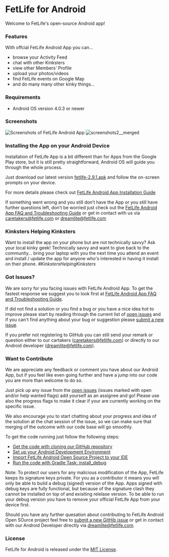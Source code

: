 # FetLife for Android

Welcome to FetLife's open-source Android app!

### Features

With offcial FetLife Android App you can...

- browse your Activity Feed
- chat with other Kinksters
- view other Members' Profile
- upload your photos/videos
- find FetLife events on Google Map
- and do many many other kinky things...

### Requirements

- Android OS version 4.0.3 or newer

### Screenshots

![Screenshots of FetLife Android App](https://cloud.githubusercontent.com/assets/4168967/21648277/c3a33cfe-d29d-11e6-8fd6-f95bd47c757f.jpg)
![screenshots2__merged](https://user-images.githubusercontent.com/4168967/27913982-0f1cb026-6262-11e7-9e9f-82bab010f165.png)

### Installing the App on your Android Device

Installation of FetLife App is a bit different than for Apps from the Google Play store, but it is still pretty straightforward, Android OS will guide you through the whole process. 

Just download our latest version [fetlife-2.9.1.apk](https://github.com/fetlife/android/releases/download/v2.9.1/fetlife-2.9.1.apk) and follow the on-screen prompts on your device.

For more details please check out [FetLife Android App Installation Guide](https://github.com/fetlife/android/files/1127920/FetLifeAndroidAppInstallationGuide.pdf)

If something went wrong and you still don’t have the App or you still have further questions left, don’t be worried just check out the [FetLife Android App FAQ and Troubleshooting Guide](https://github.com/fetlife/android/files/1127921/FetLifeAndroidAppFAQandTroubleshootingGuide.pdf) or get in contact with us via caretakers@fetlife.com or dreamlite@fetlife.com

### Kinksters Helping Kinksters

Want to install the app on your phone but are not technically savvy? Ask your local kinky geek! Technically savvy and want to give back to the community... bring your laptop with you the next time you attend an event and install / update the app for anyone who's interested in having it install on their phone. *#KinkstersHelpingKinksters*

### Got Issues?

We are sorry for you facing issues with FetLife Android App.
To get the fastest response we suggest you to look first at [FetLife Android App FAQ and Troubleshooting Guide](https://github.com/fetlife/android/files/1127921/FetLifeAndroidAppFAQandTroubleshootingGuide.pdf).

If did not find a solution or you find a bug or you have a nice idea hot to improve please start by reading through the current list of [open issues](https://github.com/fetlife/fetlife-android/issues) and if you can't find anything about your bug or suggestion please [submit a new issue](https://github.com/fetlife/fetlife-android/issues/new).

If you prefer not registering to GitHub you can still send your remark or question either to our cartakers (caretakers@fetlife.com) or directly to our Android developer (dreamlite@fetlife.com).


### Want to Contribute

We are appreciate any feedback or comment you have about our Android App, but if you feel like even going further and have a jump into our code you are more than welcome to do so.

Just pick up any issue from the [open issues](https://github.com/fetlife/android/projects/1) (issues marked with open and/or help wanted flags) add yourself as an assignee and go!
Please use also the progress flags to make it clear if your are currently working on the specific issue.

We also encourage you to start chatting about your progress and idea of the solution at the chat session of the issue, so we can make sure that merging of the outcome with our code base will go smoothly.

To get the code running just follow the following steps:

- [Get the code with cloning our GitHub repository](https://help.github.com/articles/cloning-a-repository)
- [Set up your Android Development Environment](https://developer.android.com/topic/instant-apps/getting-started/setup.html)
- [Import FetLife Android Open Source Project to your IDE](https://developer.android.com/studio/projects/create-project.html#ImportAProject)
- [Run the code with Gradle Task: install_debug](https://developer.android.com/studio/run/index.html#gradle-console)

Note: To protect our users for any malicious modification of the App, FetLife keeps its signature keys private.
For you as a contributor it means you will only be able to build a debug (signed) version of the App. 
Apps signed with debug keys are fully functional, but because of the signature clash they cannot be installed on top of and exisiting relelase version. To be able to run your debug version you have to remove your official FetLife App from your device first.

Should you have any further quesation about contributing to FetLife Android Open SOurce project feel free to [submit a new GitHib issue](https://github.com/fetlife/fetlife-android/issues/new) or get in contact with our Android Developer directly via dreamlite@fetlife.com.


### License

FetLife for Android is released under the [MIT License](http://www.opensource.org/licenses/MIT).
